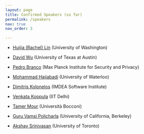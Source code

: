 ```yaml
---
layout: page
title: Confirmed Speakers (so far)
permalink: /speakers
nav: true
nav_order: 3

---
```


- [Huijia (Rachel) Lin](https://homes.cs.washington.edu/~rachel/) (University of Washington)
- [David Wu](https://www.cs.utexas.edu/~dwu4/) (University of Texas at Austin)

- [Pedro Branco](https://sites.google.com/view/pmbranco) (Max Planck Institute for Security and Privacy)
- [Mohammad Hajiabadi](https://sites.google.com/view/mdhajiabadi/home) (University of Waterloo)
- [Dimitris Kolonelos](https://dimkolonelos.github.io/) (IMDEA Software Institute)
- [Venkata Koppula](https://web.iitd.ac.in/~kvenkata/) (IIT Delhi)
- [Tamer Mour](https://www.wisdom.weizmann.ac.il/~tamer/) (Università Bocconi)
- [Guru Vamsi Policharla](https://guruvamsi-policharla.github.io/) (University of California, Berkeley)
- [Akshay Srinivasan](https://www.cs.toronto.edu/~akshayaram/) (University of Toronto)


